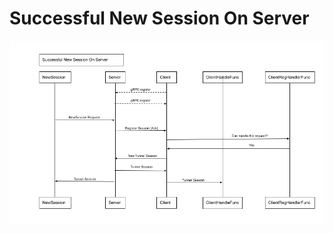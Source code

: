 # Successful New Session On Server

![Successful Session Server-Side Flow](images/successfulnewsessiononserver.png)
